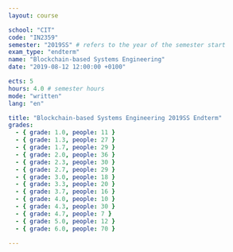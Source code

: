 ```yaml
---
layout: course

school: "CIT"
code: "IN2359"
semester: "2019SS" # refers to the year of the semester start
exam_type: "endterm"
name: "Blockchain-based Systems Engineering"
date: "2019-08-12 12:00:00 +0100"

ects: 5
hours: 4.0 # semester hours
mode: "written"
lang: "en"

title: "Blockchain-based Systems Engineering 2019SS Endterm"
grades:
  - { grade: 1.0, people: 11 }
  - { grade: 1.3, people: 27 }
  - { grade: 1.7, people: 29 }
  - { grade: 2.0, people: 36 }
  - { grade: 2.3, people: 30 }
  - { grade: 2.7, people: 29 }
  - { grade: 3.0, people: 18 }
  - { grade: 3.3, people: 20 }
  - { grade: 3.7, people: 16 }
  - { grade: 4.0, people: 10 }
  - { grade: 4.3, people: 30 }
  - { grade: 4.7, people: 7 }
  - { grade: 5.0, people: 12 }
  - { grade: 6.0, people: 70 }

---
```



